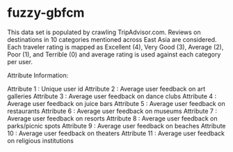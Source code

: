 # fuzzy-gbfcm

This data set is populated by crawling TripAdvisor.com. Reviews on destinations in 10 categories mentioned across East Asia are considered. Each traveler rating is mapped as Excellent (4), Very Good (3), Average (2), Poor (1), and Terrible (0) and average rating is used against each category per user.

Attribute Information:

Attribute 1 : Unique user id
Attribute 2 : Average user feedback on art galleries
Attribute 3 : Average user feedback on dance clubs
Attribute 4 : Average user feedback on juice bars
Attribute 5 : Average user feedback on restaurants
Attribute 6 : Average user feedback on museums
Attribute 7 : Average user feedback on resorts
Attribute 8 : Average user feedback on parks/picnic spots
Attribute 9 : Average user feedback on beaches
Attribute 10 : Average user feedback on theaters
Attribute 11 : Average user feedback on religious institutions
